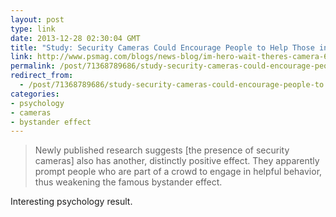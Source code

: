 ```yaml
---
layout: post
type: link
date: 2013-12-28 02:30:04 GMT
title: "Study: Security Cameras Could Encourage People to Help Those in Need"
link: http://www.psmag.com/blogs/news-blog/im-hero-wait-theres-camera-68488/
permalink: /post/71368789686/study-security-cameras-could-encourage-people-to
redirect_from: 
  - /post/71368789686/study-security-cameras-could-encourage-people-to
categories:
- psychology
- cameras
- bystander effect
---
```

<blockquote>Newly published research suggests [the presence of security cameras] also has another, distinctly positive effect. They apparently prompt people who are part of a crowd to engage in helpful behavior, thus weakening the famous bystander effect.</blockquote>
<p>Interesting psychology result.</p>